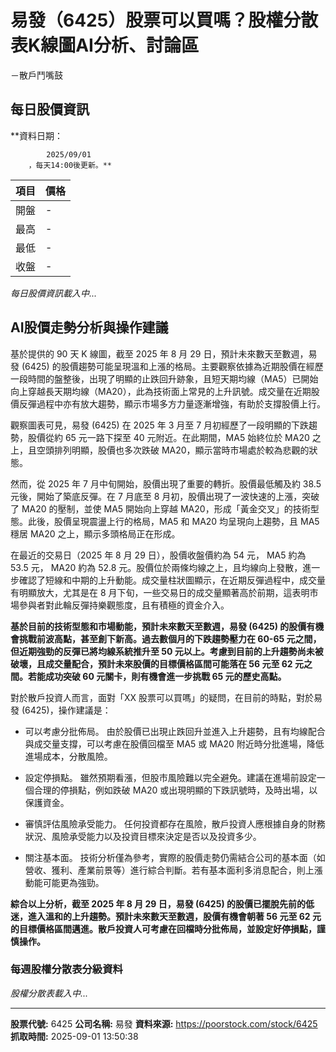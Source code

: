 # 易發（6425）股票可以買嗎？股權分散表K線圖AI分析、討論區
－散戶鬥嘴鼓

## 每日股價資訊

**資料日期：
        
            2025/09/01
        ，每天14:00後更新。**

| 項目 | 價格 |
|------|------|
| 開盤 | - |
| 最高 | - |
| 最低 | - |
| 收盤 | - |

*每日股價資訊載入中...*

## AI股價走勢分析與操作建議

基於提供的 90 天 K 線圖，截至 2025 年 8 月 29 日，預計未來數天至數週，易發 (6425) 的股價趨勢可能呈現溫和上漲的格局。主要觀察依據為近期股價在經歷一段時間的盤整後，出現了明顯的止跌回升跡象，且短天期均線（MA5）已開始向上穿越長天期均線（MA20），此為技術面上常見的上升訊號。成交量在近期股價反彈過程中亦有放大趨勢，顯示市場多方力量逐漸增強，有助於支撐股價上行。

觀察圖表可見，易發 (6425) 在 2025 年 3 月至 7 月初經歷了一段明顯的下跌趨勢，股價從約 65 元一路下探至 40 元附近。在此期間，MA5 始終位於 MA20 之上，且空頭排列明顯，股價也多次跌破 MA20，顯示當時市場處於較為悲觀的狀態。

然而，從 2025 年 7 月中旬開始，股價出現了重要的轉折。股價最低觸及約 38.5 元後，開始了築底反彈。在 7 月底至 8 月初，股價出現了一波快速的上漲，突破了 MA20 的壓制，並使 MA5 開始向上穿越 MA20，形成「黃金交叉」的技術型態。此後，股價呈現震盪上行的格局，MA5 和 MA20 均呈現向上趨勢，且 MA5 穩居 MA20 之上，顯示多頭格局正在形成。

在最近的交易日（2025 年 8 月 29 日），股價收盤價約為 54 元， MA5 約為 53.5 元， MA20 約為 52.8 元。股價位於兩條均線之上，且均線向上發散，進一步確認了短線和中期的上升動能。成交量柱狀圖顯示，在近期反彈過程中，成交量有明顯放大，尤其是在 8 月下旬，一些交易日的成交量顯著高於前期，這表明市場參與者對此輪反彈持樂觀態度，且有積極的資金介入。

**基於目前的技術型態和市場動能，預計未來數天至數週，易發 (6425) 的股價有機會挑戰前波高點，甚至創下新高。過去數個月的下跌趨勢壓力在 60-65 元之間，但近期強勁的反彈已將均線系統推升至 50 元以上。考慮到目前的上升趨勢尚未被破壞，且成交量配合，預計未來股價的目標價格區間可能落在 56 元至 62 元之間。若能成功突破 60 元關卡，則有機會進一步挑戰 65 元的歷史高點。**

對於散戶投資人而言，面對「XX 股票可以買嗎」的疑問，在目前的時點，對於易發 (6425)，操作建議是：

*   可以考慮分批佈局。 由於股價已出現止跌回升並進入上升趨勢，且有均線配合與成交量支撐，可以考慮在股價回檔至 MA5 或 MA20 附近時分批進場，降低進場成本，分散風險。

*   設定停損點。 雖然預期看漲，但股市風險難以完全避免。建議在進場前設定一個合理的停損點，例如跌破 MA20 或出現明顯的下跌訊號時，及時出場，以保護資金。

*   審慎評估風險承受能力。 任何投資都存在風險，散戶投資人應根據自身的財務狀況、風險承受能力以及投資目標來決定是否以及投資多少。

*   關注基本面。 技術分析僅為參考，實際的股價走勢仍需結合公司的基本面（如營收、獲利、產業前景等）進行綜合判斷。若有基本面利多消息配合，則上漲動能可能更為強勁。

**綜合以上分析，截至 2025 年 8 月 29 日，易發 (6425) 的股價已擺脫先前的低迷，進入溫和的上升趨勢。預計未來數天至數週，股價有機會朝著 56 元至 62 元的目標價格區間邁進。散戶投資人可考慮在回檔時分批佈局，並設定好停損點，謹慎操作。**

### 每週股權分散表分級資料

*股權分散表載入中...*

---

**股票代號:** 6425
**公司名稱:** 易發
**資料來源:** https://poorstock.com/stock/6425
**抓取時間:** 2025-09-01 13:50:38